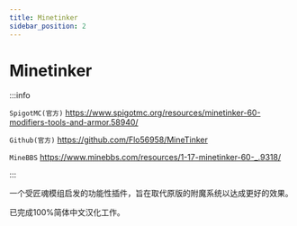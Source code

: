 ```yaml
---
title: Minetinker
sidebar_position: 2
---
```


# Minetinker

:::info

`SpigotMC(官方)` https://www.spigotmc.org/resources/minetinker-60-modifiers-tools-and-armor.58940/

`Github(官方)` https://github.com/Flo56958/MineTinker

`MineBBS` https://www.minebbs.com/resources/1-17-minetinker-60-_.9318/

:::

一个受匠魂模组启发的功能性插件，旨在取代原版的附魔系统以达成更好的效果。

已完成100%简体中文汉化工作。
